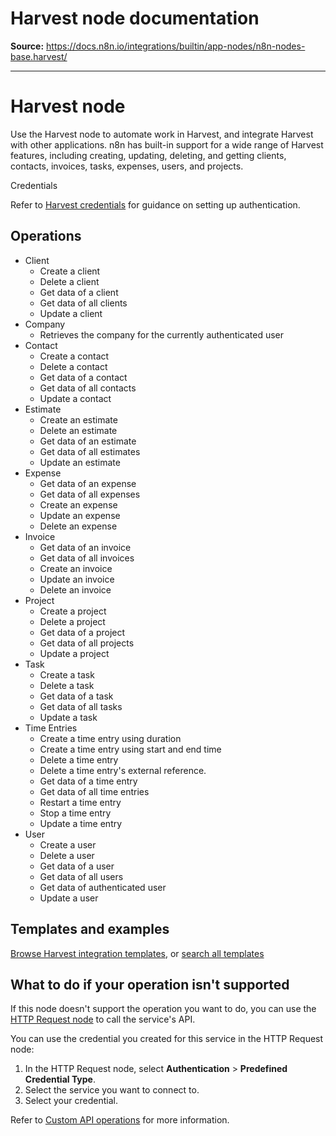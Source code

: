 # Harvest node documentation

**Source:** https://docs.n8n.io/integrations/builtin/app-nodes/n8n-nodes-base.harvest/

---

# Harvest node

Use the Harvest node to automate work in Harvest, and integrate Harvest with other applications. n8n has built-in support for a wide range of Harvest features, including creating, updating, deleting, and getting clients, contacts, invoices, tasks, expenses, users, and projects.

Credentials

Refer to [Harvest credentials](../../credentials/harvest/) for guidance on setting up authentication.

## Operations

- Client
  - Create a client
  - Delete a client
  - Get data of a client
  - Get data of all clients
  - Update a client
- Company
  - Retrieves the company for the currently authenticated user
- Contact
  - Create a contact
  - Delete a contact
  - Get data of a contact
  - Get data of all contacts
  - Update a contact
- Estimate
  - Create an estimate
  - Delete an estimate
  - Get data of an estimate
  - Get data of all estimates
  - Update an estimate
- Expense
  - Get data of an expense
  - Get data of all expenses
  - Create an expense
  - Update an expense
  - Delete an expense
- Invoice
  - Get data of an invoice
  - Get data of all invoices
  - Create an invoice
  - Update an invoice
  - Delete an invoice
- Project
  - Create a project
  - Delete a project
  - Get data of a project
  - Get data of all projects
  - Update a project
- Task
  - Create a task
  - Delete a task
  - Get data of a task
  - Get data of all tasks
  - Update a task
- Time Entries
  - Create a time entry using duration
  - Create a time entry using start and end time
  - Delete a time entry
  - Delete a time entry's external reference.
  - Get data of a time entry
  - Get data of all time entries
  - Restart a time entry
  - Stop a time entry
  - Update a time entry
- User
  - Create a user
  - Delete a user
  - Get data of a user
  - Get data of all users
  - Get data of authenticated user
  - Update a user

## Templates and examples

[Browse Harvest integration templates](https://n8n.io/integrations/harvest/), or [search all templates](https://n8n.io/workflows/)

## What to do if your operation isn't supported

If this node doesn't support the operation you want to do, you can use the [HTTP Request node](../../core-nodes/n8n-nodes-base.httprequest/) to call the service's API.

You can use the credential you created for this service in the HTTP Request node:

1. In the HTTP Request node, select **Authentication** > **Predefined Credential Type**.
2. Select the service you want to connect to.
3. Select your credential.

Refer to [Custom API operations](../../../custom-operations/) for more information.
